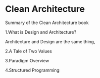 # Clean Architecture
Summary of the Clean Architecture book

1.What is Design and Architecture?

Architecture and Design are the same thing, 

2.A Tale of Two Values

3.Paradigm Overview

4.Structured Programming
